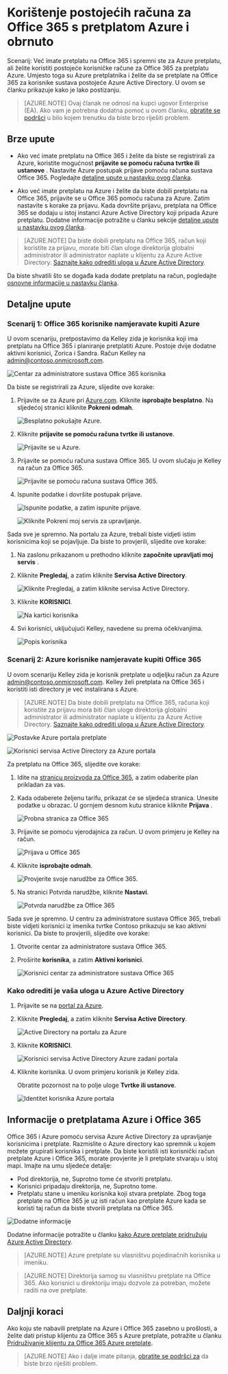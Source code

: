 <properties
    pageTitle="Zajedničko korištenje s jednog klijenta za Azure AD putem pretplate na Office 365 i Azure | Microsoft Azure"
    description="Saznajte kako zajednički koristiti Azure AD klijenta sustava Office 365 i njezine korisnike s pretplatom Azure i obrnuto"
    services=""
    documentationCenter=""
    authors="JiangChen79"
    manager="mbaldwin"
    editor=""
    tags="billing,top-support-issue"/>

<tags
    ms.service="billing"
    ms.workload="na"
    ms.tgt_pltfrm="ibiza"
    ms.devlang="na"
    ms.topic="article"
    ms.date="08/17/2016"
    ms.author="cjiang"/>

# <a name="use-an-existing-office-365-account-with-your-azure-subscription-or-vice-versa"></a>Korištenje postojećih računa za Office 365 s pretplatom Azure i obrnuto
Scenarij: Već imate pretplatu na Office 365 i spremni ste za Azure pretplatu, ali želite koristiti postojeće korisničke račune za Office 365 za pretplatu Azure. Umjesto toga su Azure pretplatnika i želite da se pretplate na Office 365 za korisnike sustava postojeće Azure Active Directory. U ovom se članku prikazuje kako je lako postizanju.

> [AZURE.NOTE] Ovaj članak ne odnosi na kupci ugovor Enterprise (EA). Ako vam je potrebna dodatna pomoć u ovom članku, [obratite se podršci](https://portal.azure.com/?#blade/Microsoft_Azure_Support/HelpAndSupportBlade) u bilo kojem trenutku da biste brzo riješiti problem.


## <a name="quick-guidance"></a>Brze upute

- Ako već imate pretplatu na Office 365 i želite da biste se registrirali za Azure, koristite mogućnost **prijavite se pomoću računa tvrtke ili ustanove** . Nastavite Azure postupak prijave pomoću računa sustava Office 365. Pogledajte [detaljne upute u nastavku ovog članka](#s1).

- Ako već imate pretplatu na Azure i želite da biste dobili pretplatu na Office 365, prijavite se u Office 365 pomoću računa za Azure. Zatim nastavite s korake za prijavu. Kada dovršite prijavu, pretplata na Office 365 se dodaju u istoj instanci Azure Active Directory koji pripada Azure pretplatu. Dodatne informacije potražite u članku sekcije [detaljne upute u nastavku ovog članka](#s2).

>[AZURE.NOTE] Da biste dobili pretplatu na Office 365, račun koji koristite za prijavu, morate biti član uloge direktorija globalni administrator ili administrator naplate u klijentu za Azure Active Directory. [Saznajte kako odrediti uloga u Azure Active Directory](#how-to-know-your-role-in-your-azure-active-directory).

Da biste shvatili što se događa kada dodate pretplatu na račun, pogledajte [osnovne informacije u nastavku članka](#background-information).

## <a name="detailed-steps"></a>Detaljne upute
<a id="s1"></a>
### <a name="scenario-1-office-365-users-who-plan-to-buy-azure"></a>Scenarij 1: Office 365 korisnike namjeravate kupiti Azure
U ovom scenariju, pretpostavimo da Kelley zida je korisnika koji ima pretplatu na Office 365 i planiranje pretplatiti Azure. Postoje dvije dodatne aktivni korisnici, Zorica i Sandra. Račun Kelley na admin@contoso.onmicrosoft.com.

![Centar za administratore sustava Office 365 korisnika](./media/billing-use-existing-office-365-account-azure-subscription/1-office365-users-admin-center.png)

Da biste se registrirali za Azure, slijedite ove korake:

1. Prijavite se za Azure pri [Azure.com](https://azure.microsoft.com/). Kliknite **isprobajte besplatno**. Na sljedećoj stranici kliknite **Pokreni odmah**.

    ![Besplatno pokušajte Azure.](./media/billing-use-existing-office-365-account-azure-subscription/2-azure-signup-try-free.png)

2. Kliknite **prijavite se pomoću računa tvrtke ili ustanove**.

    ![Prijavite se u Azure.](./media/billing-use-existing-office-365-account-azure-subscription/3-sign-in-to-azure.png)

3. Prijavite se pomoću računa sustava Office 365. U ovom slučaju je Kelley na račun za Office 365.

    ![Prijavite se pomoću računa sustava Office 365.](./media/billing-use-existing-office-365-account-azure-subscription/4-sign-in-with-org-account.png)

4. Ispunite podatke i dovršite postupak prijave.

    ![Ispunite podatke, a zatim ispunite prijave.](./media/billing-use-existing-office-365-account-azure-subscription/5-azure-sign-up-fill-information.png)

    ![Kliknite Pokreni moj servis za upravljanje.](./media/billing-use-existing-office-365-account-azure-subscription/6-azure-start-managing-my-service.png)

Sada sve je spremno. Na portalu za Azure, trebali biste vidjeti istim korisnicima koji se pojavljuje. Da biste to provjerili, slijedite ove korake:

1. Na zaslonu prikazanom u prethodno kliknite **započnite upravljati moj servis** .
2. Kliknite **Pregledaj**, a zatim kliknite **Servisa Active Directory**.

    ![Kliknite Pregledaj, a zatim kliknite servisa Active Directory.](./media/billing-use-existing-office-365-account-azure-subscription/7-azure-portal-browse-ad.png)

3. Kliknite **KORISNICI**.

    ![Na kartici korisnika](./media/billing-use-existing-office-365-account-azure-subscription/8-azure-portal-ad-users-tab.png)

4. Svi korisnici, uključujući Kelley, navedene su prema očekivanjima.

    ![Popis korisnika](./media/billing-use-existing-office-365-account-azure-subscription/9-azure-portal-ad-users.png)

<a id="s2"></a>
### <a name="scenario-2-azure-users-who-plan-to-buy-office-365"></a>Scenarij 2: Azure korisnike namjeravate kupiti Office 365

U ovom scenariju Kelley zida je korisnik pretplate u odjeljku račun za Azure admin@contoso.onmicrosoft.com. Kelley želi pretplata na Office 365 i koristiti isti directory je već instalirana s Azure.

>[AZURE.NOTE] Da biste dobili pretplatu na Office 365, računa koji koristite za prijavu mora biti član uloge direktorija globalni administrator ili administrator naplate u klijentu za Azure Active Directory. [Saznajte kako odrediti uloga u Azure Active Directory](#how-to-know-your-role-in-your-azure-active-directory).

![Postavke Azure portala pretplate](./media/billing-use-existing-office-365-account-azure-subscription/10-azure-portal-settings-subscription.png)

![Korisnici servisa Active Directory za Azure portala](./media/billing-use-existing-office-365-account-azure-subscription/11-azure-portal-ads-users.png)

Za pretplatu na Office 365, slijedite ove korake:

1. Idite na [stranicu proizvoda za Office 365](https://products.office.com/business), a zatim odaberite plan prikladan za vas.
2. Kada odaberete željenu tarifu, prikazat će se sljedeća stranica. Unesite podatke u obrazac. U gornjem desnom kutu stranice kliknite **Prijava** .

    ![Probna stranica za Office 365](./media/billing-use-existing-office-365-account-azure-subscription/12-office-365-trial-page.png)

3. Prijavite se pomoću vjerodajnica za račun. U ovom primjeru je Kelley na račun.

    ![Prijava u Office 365](./media/billing-use-existing-office-365-account-azure-subscription/13-office-365-sign-in.png)

4. Kliknite **isprobajte odmah**.

    ![Provjerite svoje narudžbe za Office 365.](./media/billing-use-existing-office-365-account-azure-subscription/14-office-365-confirm-your-order.png)

5. Na stranici Potvrda narudžbe, kliknite **Nastavi**.

    ![Potvrda narudžbe za Office 365](./media/billing-use-existing-office-365-account-azure-subscription/15-office-365-order-receipt.png)

Sada sve je spremno. U centru za administratore sustava Office 365, trebali biste vidjeti korisnici iz imenika tvrtke Contoso prikazuju se kao aktivni korisnici. Da biste to provjerili, slijedite ove korake:

1. Otvorite centar za administratore sustava Office 365.
2. Proširite **korisnika**, a zatim **Aktivni korisnici**.

    ![Korisnici centar za administratore sustava Office 365](./media/billing-use-existing-office-365-account-azure-subscription/16-office-365-admin-center-users.png)

### <a name="how-to-know-your-role-in-your-azure-active-directory"></a>Kako odrediti je vaša uloga u Azure Active Directory

1. Prijavite se na [portal za Azure](https://portal.azure.com/).
2. Kliknite **Pregledaj**, a zatim kliknite **Servisa Active Directory**.

    ![Active Directory na portalu za Azure](./media/billing-use-existing-office-365-account-azure-subscription/7-azure-portal-browse-ad.png)

3. Kliknite **KORISNICI**.

    ![Korisnici servisa Active Directory Azure zadani portala](./media/billing-use-existing-office-365-account-azure-subscription/17-azure-portal-default-ad-users.png)

4. Kliknite korisnika. U ovom primjeru korisnik je Kelley zida.

    Obratite pozornost na to polje uloge **Tvrtke ili ustanove**.

    ![Identitet korisnika Azure portala](./media/billing-use-existing-office-365-account-azure-subscription/18-azure-portal-user-identity.png)

## <a name="background-information-about-azure-and-office-365-subscriptions"></a>Informacije o pretplatama Azure i Office 365
Office 365 i Azure pomoću servisa Azure Active Directory za upravljanje korisnicima i pretplate. Razmislite o Azure directory kao spremnik u kojem možete grupirati korisnika i pretplate. Da biste koristili isti korisnički račun pretplate Azure i Office 365, morate provjerite je li pretplate stvaraju u istoj mapi. Imajte na umu sljedeće detalje:

- Pod direktorija, ne, Suprotno tome će stvoriti pretplatu.
- Korisnici pripadaju direktorija, ne, Suprotno tome.
- Pretplatu stane u imeniku korisnika koji stvara pretplate. Zbog toga pretplate na Office 365 je uz isti račun kao pretplate Azure kada se koristi taj račun da biste stvorili pretplata na Office 365.

![Dodatne informacije](./media/billing-use-existing-office-365-account-azure-subscription/19-background-information.png)

Dodatne informacije potražite u članku [kako Azure pretplate pridružuju Azure Active Directory](./active-directory/active-directory-how-subscriptions-associated-directory.md).

>[AZURE.NOTE] Azure pretplate su vlasništvu pojedinačnih korisnika u imeniku.

>[AZURE.NOTE] Direktorija samog su vlasništvu pretplate na Office 365. Ako korisnici u direktoriju imaju dozvole za potreban, možete raditi na ove pretplate.

## <a name="next-steps"></a>Daljnji koraci
Ako koju ste nabavili pretplate na Azure i Office 365 zasebno u prošlosti, a želite dati pristup klijentu za Office 365 s Azure pretplate, potražite u članku [Pridruživanje klijentu za Office 365 Azure pretplate](billing-add-office-365-tenant-to-azure-subscription.md).

> [AZURE.NOTE] Ako i dalje imate pitanja, [obratite se podršci za](https://portal.azure.com/?#blade/Microsoft_Azure_Support/HelpAndSupportBlade) da biste brzo riješiti problem.
